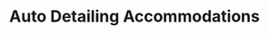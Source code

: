 ---
title: "Auto Detailing Accommodations"
url: /endwell/auto-detailing-accommodations/
shop: Autowerkstatt
---